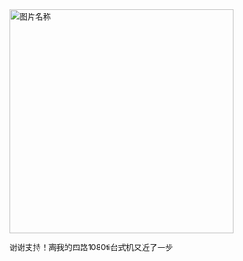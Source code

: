 
<img src="1792645569.jpg" width = "400" height = "400" alt="图片名称" align=center />

谢谢支持！离我的四路1080ti台式机又近了一步
